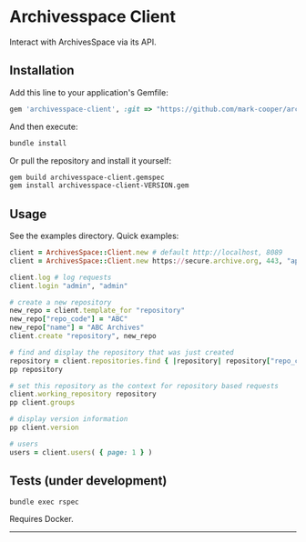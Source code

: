 Archivesspace Client
====================

Interact with ArchivesSpace via its API.

Installation
------------

Add this line to your application's Gemfile:

```ruby
gem 'archivesspace-client', :git => "https://github.com/mark-cooper/archivesspace-client.git"
```

And then execute:

```bash
bundle install
```

Or pull the repository and install it yourself:

```bash
gem build archivesspace-client.gemspec
gem install archivesspace-client-VERSION.gem
```

Usage
-----

See the examples directory. Quick examples:

```ruby
client = ArchivesSpace::Client.new # default http://localhost, 8089
client = ArchivesSpace::Client.new https://secure.archive.org, 443, "api/" # https

client.log # log requests
client.login "admin", "admin"

# create a new repository
new_repo = client.template_for "repository"
new_repo["repo_code"] = "ABC"
new_repo["name"] = "ABC Archives"
client.create "repository", new_repo

# find and display the repository that was just created
repository = client.repositories.find { |repository| repository["repo_code"] =~ /^A/ }
pp repository

# set this repository as the context for repository based requests
client.working_repository repository
pp client.groups

# display version information
pp client.version

# users
users = client.users( { page: 1 } )
```

Tests (under development)
-----------------------------------

```bash
bundle exec rspec
```

Requires Docker.

---
